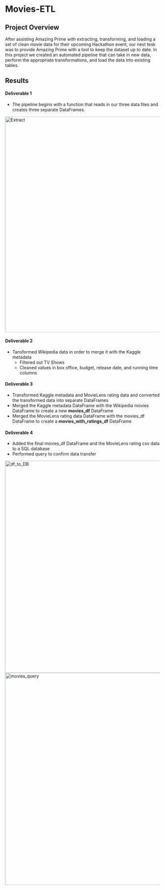 # Movies-ETL
## Project Overview
After assisting Amazing Prime with extracting, transforming, and loading a set of clean movie data for their upcoming Hackathon event, our next tesk was to provide Amazing Prime with a tool to keep the dataset up to date. In this project we created an automated pipeline that can take in new data, perform the appropriate transformations, and load the data into existing tables.

## Results 
#### Deliverable 1
- The pipeline begins with a function that reads in our three data files and creates three separate DataFrames.
<img width="700" alt="Extract" src="https://user-images.githubusercontent.com/93271297/147161163-4986a505-2556-4f97-a19b-fa71df689714.png">

#### Deliverable 2
- Tansformed Wikipedia data in order to merge it with the Kaggle metadata
  - Filtered out TV Shows 
  - Cleaned values in box office, budget, release date, and running time columns

#### Deliverable 3
- Transformed Kaggle metadata and MovieLens rating data and converted the transformed data into separate DataFrames 
- Merged the Kaggle metadata DataFrame with the Wikipedia movies DataFrame to create a new **movies_df** DataFrame 
- Merged the MovieLens rating data DataFrame with the movies_df DataFrame to create a **movies_with_ratings_df** DataFrame

#### Deliverable 4
- Added the final movies_df DataFrame and the MovieLens rating csv data to a SQL database 
- Performed query to confirm data transfer
<img width="688" alt="df_to_DB" src="https://user-images.githubusercontent.com/93271297/147163385-58fbffad-d0b4-4c0f-bd41-e2d4dc97730e.png">
<img width="688" alt="movies_query" src="https://user-images.githubusercontent.com/93271297/147163644-bdda2a0c-c07a-4e3d-b929-737df18a1636.png">


